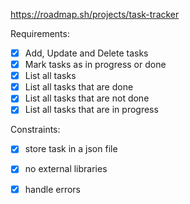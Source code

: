 https://roadmap.sh/projects/task-tracker

Requirements:

- [x] Add, Update and Delete tasks
- [x] Mark tasks as in progress or done
- [x] List all tasks
- [x] List all tasks that are done
- [x] List all tasks that are not done
- [x] List all tasks that are in progress

Constraints:
- [x] store task in a json file
- [x] no external libraries
- [x] handle errors



